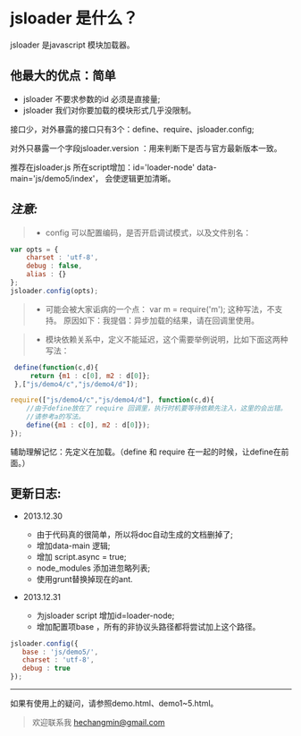 jsloader 是什么？
===========================

  jsloader 是javascript 模块加载器。


他最大的优点：简单
------------------------

* jsloader 不要求参数的id 必须是直接量;
* jsloader 我们对你要加载的模块形式几乎没限制。

接口少，对外暴露的接口只有3个：define、require、jsloader.config;

对外只暴露一个字段jsloader.version ：用来判断下是否与官方最新版本一致。

推荐在jsloader.js 所在script增加：id='loader-node' data-main='js/demo5/index'， 会使逻辑更加清晰。

_注意:_
---------------------------

> * config 可以配置编码，是否开启调试模式，以及文件别名：


```js
var opts = {
    charset : 'utf-8',
    debug : false,
    alias : {}
};
jsloader.config(opts);
```


> * 可能会被大家诟病的一个点：
    var m = require('m'); 这种写法，不支持。
> 原因如下：我提倡：异步加载的结果，请在回调里使用。

> * 模块依赖关系中，定义不能延迟，这个需要举例说明，比如下面这两种写法：

```js
 define(function(c,d){
     return {m1 : c[0], m2 : d[0]};
 },["js/demo4/c","js/demo4/d"]);
```



```js
require(["js/demo4/c","js/demo4/d"], function(c,d){
    //由于define放在了 require 回调里，执行时机要等待依赖先注入，这里的会出错。
    //请参考a的写法。
    define({m1 : c[0], m2 : d[0]});
});
```

辅助理解记忆：先定义在加载。（define 和 require 在一起的时候，让define在前面。）

更新日志:
---------------------------
* 2013.12.30
   * 由于代码真的很简单，所以将doc自动生成的文档删掉了;
   * 增加data-main 逻辑;
   * 增加 script.async = true;
   * node_modules 添加进忽略列表;
   * 使用grunt替换掉现在的ant.

* 2013.12.31
   * 为jsloader script 增加id=loader-node;
   * 增加配置项base ，所有的非协议头路径都将尝试加上这个路径。

```js
jsloader.config({
   base : 'js/demo5/',
   charset : 'utf-8',
   debug : true
});
```


--------------------------------

如果有使用上的疑问，请参照demo.html、demo1~5.html。

> 欢迎联系我 [hechangmin@gmail.com](mailto://hechangmin@gmail.com)
